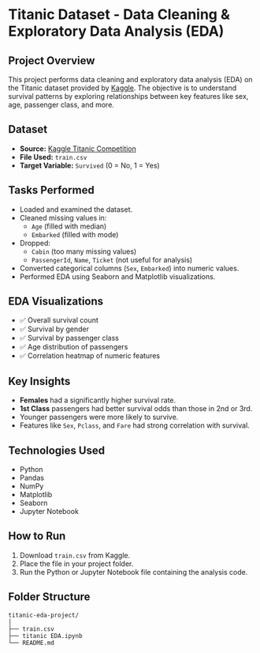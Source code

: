 
# Titanic Dataset - Data Cleaning & Exploratory Data Analysis (EDA)

## Project Overview
This project performs data cleaning and exploratory data analysis (EDA) on the Titanic dataset provided by [Kaggle](https://www.kaggle.com/c/titanic/data). The objective is to understand survival patterns by exploring relationships between key features like sex, age, passenger class, and more.

## Dataset
- **Source:** [Kaggle Titanic Competition](https://www.kaggle.com/c/titanic/data)
- **File Used:** `train.csv`
- **Target Variable:** `Survived` (0 = No, 1 = Yes)

## Tasks Performed
- Loaded and examined the dataset.
- Cleaned missing values in:
  - `Age` (filled with median)
  - `Embarked` (filled with mode)
- Dropped:
  - `Cabin` (too many missing values)
  - `PassengerId`, `Name`, `Ticket` (not useful for analysis)
- Converted categorical columns (`Sex`, `Embarked`) into numeric values.
- Performed EDA using Seaborn and Matplotlib visualizations.

##  EDA Visualizations
- ✅ Overall survival count
- ✅ Survival by gender
- ✅ Survival by passenger class
- ✅ Age distribution of passengers
- ✅ Correlation heatmap of numeric features

## Key Insights
- **Females** had a significantly higher survival rate.
- **1st Class** passengers had better survival odds than those in 2nd or 3rd.
- Younger passengers were more likely to survive.
- Features like `Sex`, `Pclass`, and `Fare` had strong correlation with survival.

##  Technologies Used
- Python
- Pandas
- NumPy
- Matplotlib
- Seaborn
- Jupyter Notebook

## How to Run
1. Download `train.csv` from Kaggle.
2. Place the file in your project folder.
3. Run the Python or Jupyter Notebook file containing the analysis code.

## Folder Structure
```
titanic-eda-project/
│
├── train.csv
├── titanic EDA.ipynb
└── README.md
